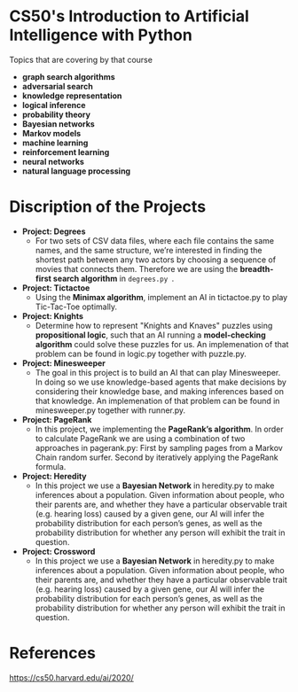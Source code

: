 # CS50's Introduction to Artificial Intelligence with Python
Topics that are covering by that course
- **graph search algorithms** 
- **adversarial search**
- **knowledge representation**
- **logical inference** 
- **probability theory** 
- **Bayesian networks**
- **Markov models**
- **machine learning**
- **reinforcement learning**
- **neural networks**
- **natural language processing**
  


#  Discription of the Projects

- **Project: Degrees**
    +  For two sets of CSV data files, where each file contains the same names, and the same structure, we’re interested in finding the shortest path between any two actors by choosing a sequence of movies that connects them. Therefore we are using the **breadth-first search algorithm** in ``degrees.py ``.
- **Project: Tictactoe**
    + Using the **Minimax algorithm**, implement an AI in tictactoe.py to play Tic-Tac-Toe optimally.
- **Project: Knights**
    + Determine how to represent "Knights and Knaves" puzzles using **propositional logic**, such that an AI running a **model-checking algorithm** could solve these puzzles for us. An implemenation of that problem can be found in logic.py together with puzzle.py.
- **Project: Minesweeper**
    + The goal in this project is to build an AI that can play Minesweeper. In doing so we use knowledge-based agents that make decisions by considering their knowledge base, and making inferences based on that knowledge. An implemenation of that problem can be found in minesweeper.py together with runner.py.
- **Project: PageRank**
    + In this project, we implementing the **PageRank’s algorithm**. In order to calculate PageRank we are using a combination of two approaches in pagerank.py: First by sampling pages from a Markov Chain random surfer. Second by iteratively applying the PageRank formula.
- **Project: Heredity**
    + In this project we use a **Bayesian Network** in heredity.py to make inferences about a population. Given information about people, who their parents are, and whether they have a particular observable trait (e.g. hearing loss) caused by a given gene, our AI will infer the probability distribution for each person’s genes, as well as the probability distribution for whether any person will exhibit the trait in question.
- **Project: Crossword**
    + In this project we use a **Bayesian Network** in heredity.py to make inferences about a population. Given information about people, who their parents are, and whether they have a particular observable trait (e.g. hearing loss) caused by a given gene, our AI will infer the probability distribution for each person’s genes, as well as the probability distribution for whether any person will exhibit the trait in question.  
 

#  References
https://cs50.harvard.edu/ai/2020/
